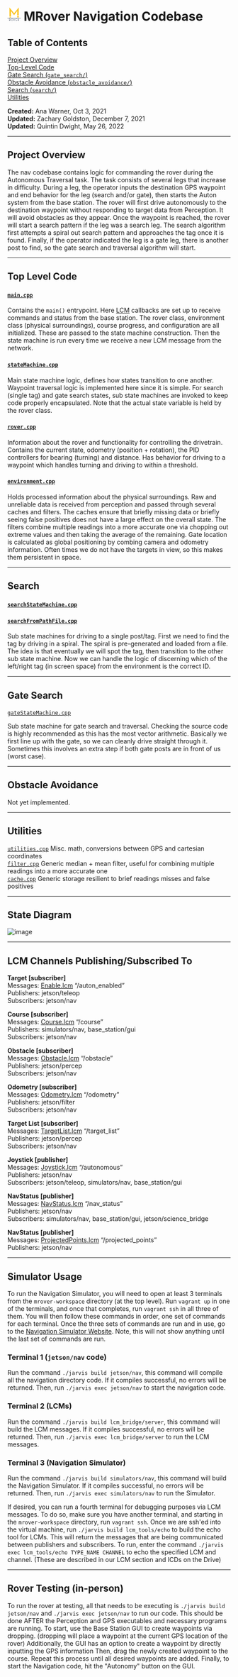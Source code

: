 # <img src="../../simulators/nav/src/static/mrover.png" alt="MRover Logo" width="30"/> MRover Navigation Codebase

## Table of Contents

[Project Overview](#project-overview) \
[Top-Level Code](#top-level-code) \
[Gate Search (`gate_search/`)](#gate-search) \
[Obstacle Avoidance (`obstacle_avoidance/`)](#obstacle-avoidance) \
[Search (`search/`)](#search) \
[Utilities](#utilities)

**Created:** Ana Warner, Oct 3, 2021 \
**Updated:** Zachary Goldston, December 7, 2021 \
**Updated:** Quintin Dwight, May 26, 2022

---

## Project Overview

The nav codebase contains logic for commanding the rover during the Autonomous Traversal task. The task consists of
several legs that increase in difficulty. During a leg, the operator inputs the destination GPS waypoint and end
behavior for the leg (search and/or gate), then starts the Auton system from the base station. The rover will first
drive autonomously to the destination waypoint without responding to target data from Perception. It will avoid
obstacles as they appear. Once the waypoint is reached, the rover will start a search pattern if the leg was a search
leg. The search algorithm first attempts a spiral out search pattern and approaches the tag once it is found. Finally,
if the operator indicated the leg is a gate leg, there is another post to find, so the gate search and traversal
algorithm will start.

---

## Top Level Code

#### [`main.cpp`](./main.cpp)

Contains the `main()` entrypoint. Here [LCM](https://github.com/lcm-proj/lcm) callbacks are set up to receive commands
and status from the base station.
The rover class, environment class (physical surroundings), course progress, and configuration are all initialized.
These are passed to the state machine construction.
Then the state machine is run every time we receive a new LCM message from the network.

#### [`stateMachine.cpp`](./stateMachine.cpp)

Main state machine logic, defines how states transition to one another.
Waypoint traversal logic is implemented here since it is simple.
For search (single tag) and gate search states, sub state machines are invoked to keep code properly encapsulated.
Note that the actual state variable is held by the rover class.

#### [`rover.cpp`](./rover.cpp)

Information about the rover and functionality for controlling the drivetrain.
Contains the current state, odometry (position + rotation), the PID controllers for bearing (turning) and distance.
Has behavior for driving to a waypoint which handles turning and driving to within a threshold.

#### [`environment.cpp`](./environment.cpp)

Holds processed information about the physical surroundings.
Raw and unreliable data is received from perception and passed through several caches and filters.
The caches ensure that briefly missing data or briefly seeing false positives does not have a large effect on the
overall state.
The filters combine multiple readings into a more accurate one via chopping out extreme values and then taking the
average of the remaining.
Gate location is calculated as global positioning by combing camera and odometry information.
Often times we do not have the targets in view, so this makes them persistent in space.

---

## Search

#### [`searchStateMachine.cpp`](./search/searchStateMachine.cpp)

#### [`searchFromPathFile.cpp`](./search/searchFromPathFile.cpp)

Sub state machines for driving to a single post/tag.
First we need to find the tag by driving in a spiral.
The spiral is pre-generated and loaded from a file.
The idea is that eventually we will spot the tag, then transition to the other sub state machine.
Now we can handle the logic of discerning which of the left/right tag (in screen space) from the environment is the
correct ID.

---

## Gate Search

[`gateStateMachine.cpp`](./gate_search/gateStateMachine.cpp)

Sub state machine for gate search and traversal.
Checking the source code is highly recommended as this has the most vector arithmetic.
Basically we first line up with the gate, so we can cleanly drive straight through it.
Sometimes this involves an extra step if both gate posts are in front of us (worst case).

---

## Obstacle Avoidance

Not yet implemented.

---

## Utilities

[`utilities.cpp`](./utilities.cpp) Misc. math, conversions between GPS and cartesian coordinates \
[`filter.cpp`](./filter.hpp) Generic median + mean filter, useful for combining multiple readings into a more accurate
one \
[`cache.cpp`](./cache.hpp) Generic storage resilient to brief readings misses and false positives

---

## State Diagram

![image](https://user-images.githubusercontent.com/20666629/170621044-2055089d-cba9-4164-8472-e669dfc1ee66.png)

---

## LCM Channels Publishing/Subscribed To

**Target [subscriber]** \
Messages: [Enable.lcm](https://github.com/umrover/mrover-workspace/blob/main/rover_msgs/Enable.lcm)
“/auton_enabled” \
Publishers: jetson/teleop \
Subscribers: jetson/nav

**Course [subscriber]** \
Messages: [Course.lcm](https://github.com/umrover/mrover-workspace/blob/master/rover_msgs/Course.lcm) “/course” \
Publishers: simulators/nav, base_station/gui \
Subscribers: jetson/nav

**Obstacle [subscriber]** \
Messages: [Obstacle.lcm](https://github.com/umrover/mrover-workspace/blob/master/rover_msgs/Obstacle.lcm)
“/obstacle” \
Publishers: jetson/percep \
Subscribers: jetson/nav

**Odometry [subscriber]** \
Messages: [Odometry.lcm](https://github.com/umrover/mrover-workspace/blob/master/rover_msgs/Odometry.lcm)
“/odometry” \
Publishers: jetson/filter \
Subscribers: jetson/nav

**Target List [subscriber]** \
Messages: [TargetList.lcm](https://github.com/umrover/mrover-workspace/blob/master/rover_msgs/TargetList.lcm)
“/target_list” \
Publishers: jetson/percep \
Subscribers: jetson/nav

**Joystick [publisher]** \
Messages: [Joystick.lcm](https://github.com/umrover/mrover-workspace/blob/master/rover_msgs/Joystick.lcm)
“/autonomous” \
Publishers: jetson/nav \
Subscribers: jetson/teleop, simulators/nav, base_station/gui

**NavStatus [publisher]** \
Messages: [NavStatus.lcm](https://github.com/umrover/mrover-workspace/blob/master/rover_msgs/NavStatus.lcm)
“/nav_status” \
Publishers: jetson/nav \
Subscribers: simulators/nav, base_station/gui, jetson/science_bridge

**NavStatus [publisher]** \
Messages: [ProjectedPoints.lcm](https://github.com/umrover/mrover-workspace/blob/master/rover_msgs/ProjectedPoints.lcm)
“/projected_points” \
Publishers: jetson/nav

---

## Simulator Usage

To run the Navigation Simulator, you will need to open at least 3 terminals from the `mrover-workspace` directory (at
the top level). Run `vagrant up` in one of the terminals, and once that completes, run `vagrant ssh` in all three of
them. You will then follow these commands in order, one set of commands for each terminal. Once the three sets of
commands are run and in use, go to the [Navigation Simulator Website](http://localhost:8010/). Note, this will not
show anything until the last set of commands are run.

### Terminal 1 (`jetson/nav` code)

Run the command `./jarvis build jetson/nav`, this command will compile all the navigation directory code. If it
compiles successful, no errors will be returned. Then, run `./jarvis exec jetson/nav` to start the navigation code.

### Terminal 2 (LCMs)

Run the command `./jarvis build lcm_bridge/server`, this command will build the LCM messages. If it compiles
successful, no errors will be returned. Then, run `./jarvis exec lcm_bridge/server` to run the LCM messages.

### Terminal 3 (Navigation Simulator)

Run the command `./jarvis build simulators/nav`, this command will build the Navigation Simulator. If it compiles
successful, no errors will be returned. Then, run `./jarvis exec simulators/nav` to run the Simulator.

If desired, you can run a fourth terminal for debugging purposes via LCM messages. To do so, make sure you have another
terminal, and starting in the `mrover-workspace` directory, run `vagrant ssh`. Once we are ssh'ed into the virtual
machine, run `./jarvis build lcm_tools/echo` to build the echo tool for LCMs. This will return the messages that are
being communicated between publishers and subscribers. To run, enter the
command `./jarvis exec lcm_tools/echo TYPE_NAME CHANNEL` to echo the specified LCM and channel. (These are described in
our LCM section and ICDs on the Drive)

---

## Rover Testing (in-person)

To run the rover at testing, all that needs to be executing is `./jarvis build jetson/nav`
and `./jarvis exec jetson/nav` to run our code. This should be done AFTER the Perception and GPS executables and
necessary programs are running. To start, use the Base Station GUI to create waypoints via dropping. (dropping will
place a waypoint at the current GPS location of the rover) Additionally, the GUI has an option to create a waypoint by
directly inputting the GPS information Then, drag the newly created waypoint to the course. Repeat this process until
all desired waypoints are added. Finally, to start the Navigation code, hit the "Autonomy" button on the GUI.
